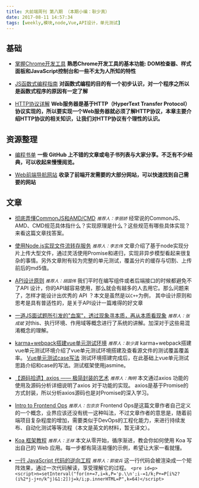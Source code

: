```yaml
---
title: 大前端周刊 第八期 （本期小编：耿少真）
date: 2017-08-11 14:57:34
tags: [weekly,模块,node,Vue,API设计，单元测试]
---
```

## 基础

* [掌握Chrome开发工具](http://www.zcfy.cc/article/mastering-chrome-developer-tools-next-level-front-end-development-techniques-3722.html?t=selection)
**熟悉Chrome开发工具的基本功能: DOM检查器、样式面板和JavaScript控制台和一些不太为人所知的特性**

* [JS函数式编程指南](https://www.gitbook.com/book/llh911001/mostly-adequate-guide-chinese/details)
**对函数式编程的目的有一个初步认识，对一个程序之所以是函数式程序的原因有一定了解**

* [HTTP协议详解](https://mp.weixin.qq.com/s/27zpNIGhVbx-on9FDs_6dw)
**Web服务器是基于HTTP（HyperText Transfer Protocol）协议实现的，所以要实现一个Web服务器就必须了解HTTP协议，本章主要介绍HTTP协议的相关知识，让我们对HTTP协议有个理性的认识。**

## 资源整理
* [编程书单](http://blog.didiaoyuan.com/2017/04/18/%E6%80%BB%E6%9C%89%E4%BD%A0%E8%A6%81%E7%9A%84%E7%BC%96%E7%A8%8B%E4%B9%A6%E5%8D%95%EF%BC%88GitHub-%EF%BC%89/)
**一些 GitHub 上不错的文章或电子书列表与大家分享。不乏有不少经典，可以收起来慢慢阅览。**

* [Web前端导航网站](http://www.alloyteam.com/nav/)
**收录了前端开发需要的大部分网站，可以快速找到自己需要的网站**

## 文章
* [彻底弄懂CommonJS和AMD/CMD](http://www.cnblogs.com/chenguangliang/p/5856701.html)
<small>*推荐人：李丽娇*</small>
经常说的CommonJS、AMD、CMD规范具体指什么？实现原理是什么？这些规范有哪些具体实现？来看这篇文章找答案。

* [使用Node.js实现文件流转存服务](https://zhuanlan.zhihu.com/p/25367269)
<small>*推荐人：李志伟*</small>
文章介绍了基于node实现分片上传大型文件，通过灵活使用Promise和递归，实现非异步模型看起来很复杂的事情。另外文章附有较为完整的单元测试，覆盖分片的缓存与切割、上传前后的md5值。

* [API设计原则](http://coolshell.cn/articles/18024.html)
<small>*推荐人：胡国伟*</small>
我们平时在编写组件或者后端接口的时候都避免不了API 设计，你的API越容易使用，那么就会有越多的人去用它。那么问题来了，怎样才能设计出优秀的 API ？本文是虽然是以`C++`为例， 其中设计原则和思考是具有普适性的，是关于API设计一篇难得的好文章

* [一道JS面试题所引发的"血案"，透过现象寻本质，再从本质看现象](https://github.com/jawil/blog/issues/3)
<small>*推荐人：张成斌*</small>
对this、执行环境、作用域等概念进行了系统的讲解。加深对于这些易混淆概念的理解。

* [karma+webpack搭建vue单元测试环境](http://www.jianshu.com/p/a515fbbdd1b2)
<small>*推荐人：耿少真*</small>
karma+webpack搭建vue单元测试环境介绍了vue单元测试环境搭建及查看源文件的测试覆盖覆盖率。
[Vue单元测试case写法](http://www.jianshu.com/p/45e8c2b26309)
测试环境搭建完成后，在此基础上vue单元测试思路介绍和case的写法。测试框架使用jasmine。

* [【源码拾遗】axios —— 极简封装的艺术](https://zhuanlan.zhihu.com/p/28396592)
<small>*推荐人：陶明*</small>
本文通过axios 功能的使用及源码分析详细说明了axios 对于功能的实现。
axios是基于Promise的方式封装，所以分析axios源码也是对Promise的深入学习。

* [Intro to Frontend Ops](https://rupl.github.io/frontend-ops/#/)
<small>*推荐人：包京京*</small>
Frontend Ops是这篇文章作者自己定义的一个概念，业界应该还没有统一这种叫法，不过文章作者的意思是，随着前端项目复杂程度的增加，需要类似于DevOps的工程化能力，来进行持续发布、自动化测试等等流程（本文是英文的材料，暂无译文）。

* [Koa 框架教程](http://www.ruanyifeng.com/blog/2017/08/koa.html)
<small>*推荐人：王祥*</small>
本文从零开始，循序渐进，教会你如何使用 Koa 写出自己的 Web 应用。每一步都有简洁易懂的示例，希望让大家一看就懂。

* [一行 JavaScript 代码的逆向工程](https://juejin.im/post/5988411251882526185d634a)
<small>*推荐人：郭俊兵*</small>
这一行代码会被渲染成一个矩阵效果，通过一次代码解读，享受理解它的过程。
`<pre id=p><script>n=setInterval("for(n+=7,i=k,P='p.\\n';i-=1/k;P+=P[i%2?(i%2*j-j+n/k^j)&1:2])j=k/i;p.innerHTML=P",k=64)</script>`

